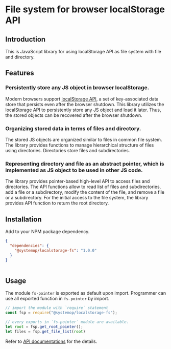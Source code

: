 File system for browser localStorage API
====

Introduction
----

This is JavaScript library for using localStorage API as file system with file and directory.


Features
---

### Persistently store any JS object in browser localStorage.

Modern browsers support [localStorage API](https://developer.mozilla.org/en-US/docs/Web/API/Window/localStorage),
a set of key-associated data store that persists even after the browser shutdown.
This library utilizes the localStorage API to persistently store any JS object and load it later.
Thus, the stored objects can be recovered after the browser shutdown.
  
### Organizing stored data in terms of files and directory.

The stored JS objects are organized similar to files in common file system.
The library provides functions to manage hierarchical structure of files using directories. Directories store files and subdirectories. 

### Representing directory and file as an abstract pointer, which is implemented as JS object to be used in other JS code.

The library provides pointer-based high-level API to access files and directories.
The API functions allow to read list of files and subdirectories, add a file or a subdirectory,
modify the content of the file, and remove a file or a subdirectory.
For the initial access to the file system, the library provides API function to return the root directory.


Installation
----

Add to your NPM package dependency.

```json
{
  "dependencies": {
    "@systemop/localstorage-fs": "1.0.0"
  }
}
   
```


Usage
----

The module `fs-pointer` is exported as default upon import. Programmer can use all exported function in `fs-pointer` by import.

```js
// import the module with `require` statement
const fsp = require("@systemop/localstorage-fs");

// every exports in `fs-pointer` module are available.
let root = fsp.get_root_pointer();
let files = fsp.get_file_list(root)
```

Refer to [API documentations](https://github.com/yusungsim/localstorage-fs/wiki) for the details.
